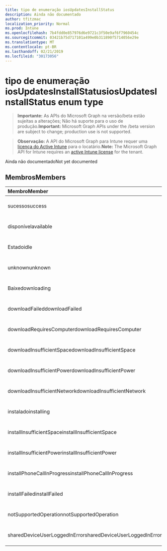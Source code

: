 ```yaml
---
title: tipo de enumeração iosUpdatesInstallStatus
description: Ainda não documentado
author: tfitzmac
localization_priority: Normal
ms.prod: Intune
ms.openlocfilehash: 7b4fdd0e857976d6e9721c3f50e9af6f7960454c
ms.sourcegitcommit: 03421b75d717101a499e0b311890f5714056e29e
ms.translationtype: MT
ms.contentlocale: pt-BR
ms.lasthandoff: 02/21/2019
ms.locfileid: "30173056"
---
```

# <a name="iosupdatesinstallstatus-enum-type"></a><span data-ttu-id="94343-103">tipo de enumeração iosUpdatesInstallStatus</span><span class="sxs-lookup"><span data-stu-id="94343-103">iosUpdatesInstallStatus enum type</span></span>

> <span data-ttu-id="94343-104">**Importante:** As APIs do Microsoft Graph na versão/beta estão sujeitas a alterações; Não há suporte para o uso de produção.</span><span class="sxs-lookup"><span data-stu-id="94343-104">**Important:** Microsoft Graph APIs under the /beta version are subject to change; production use is not supported.</span></span>

> <span data-ttu-id="94343-105">**Observação:** A API do Microsoft Graph para Intune requer uma [licença do Active Intune](https://go.microsoft.com/fwlink/?linkid=839381) para o locatário.</span><span class="sxs-lookup"><span data-stu-id="94343-105">**Note:** The Microsoft Graph API for Intune requires an [active Intune license](https://go.microsoft.com/fwlink/?linkid=839381) for the tenant.</span></span>

<span data-ttu-id="94343-106">Ainda não documentado</span><span class="sxs-lookup"><span data-stu-id="94343-106">Not yet documented</span></span>

## <a name="members"></a><span data-ttu-id="94343-107">Membros</span><span class="sxs-lookup"><span data-stu-id="94343-107">Members</span></span>
|<span data-ttu-id="94343-108">Membro</span><span class="sxs-lookup"><span data-stu-id="94343-108">Member</span></span>|<span data-ttu-id="94343-109">Valor</span><span class="sxs-lookup"><span data-stu-id="94343-109">Value</span></span>|<span data-ttu-id="94343-110">Descrição</span><span class="sxs-lookup"><span data-stu-id="94343-110">Description</span></span>|
|:---|:---|:---|
|<span data-ttu-id="94343-111">sucesso</span><span class="sxs-lookup"><span data-stu-id="94343-111">success</span></span>|<span data-ttu-id="94343-112">,0</span><span class="sxs-lookup"><span data-stu-id="94343-112">0</span></span>|<span data-ttu-id="94343-113">Ainda não documentado</span><span class="sxs-lookup"><span data-stu-id="94343-113">Not yet documented</span></span>|
|<span data-ttu-id="94343-114">disponível</span><span class="sxs-lookup"><span data-stu-id="94343-114">available</span></span>|<span data-ttu-id="94343-115">1</span><span class="sxs-lookup"><span data-stu-id="94343-115">1</span></span>|<span data-ttu-id="94343-116">Ainda não documentado</span><span class="sxs-lookup"><span data-stu-id="94343-116">Not yet documented</span></span>|
|<span data-ttu-id="94343-117">Estado</span><span class="sxs-lookup"><span data-stu-id="94343-117">idle</span></span>|<span data-ttu-id="94343-118">duas</span><span class="sxs-lookup"><span data-stu-id="94343-118">2</span></span>|<span data-ttu-id="94343-119">Ainda não documentado</span><span class="sxs-lookup"><span data-stu-id="94343-119">Not yet documented</span></span>|
|<span data-ttu-id="94343-120">unknown</span><span class="sxs-lookup"><span data-stu-id="94343-120">unknown</span></span>|<span data-ttu-id="94343-121">3D</span><span class="sxs-lookup"><span data-stu-id="94343-121">3</span></span>|<span data-ttu-id="94343-122">Ainda não documentado</span><span class="sxs-lookup"><span data-stu-id="94343-122">Not yet documented</span></span>|
|<span data-ttu-id="94343-123">Baixe</span><span class="sxs-lookup"><span data-stu-id="94343-123">downloading</span></span>|<span data-ttu-id="94343-124">-2016330712</span><span class="sxs-lookup"><span data-stu-id="94343-124">-2016330712</span></span>|<span data-ttu-id="94343-125">Ainda não documentado</span><span class="sxs-lookup"><span data-stu-id="94343-125">Not yet documented</span></span>|
|<span data-ttu-id="94343-126">downloadFailed</span><span class="sxs-lookup"><span data-stu-id="94343-126">downloadFailed</span></span>|<span data-ttu-id="94343-127">-2016330711</span><span class="sxs-lookup"><span data-stu-id="94343-127">-2016330711</span></span>|<span data-ttu-id="94343-128">Ainda não documentado</span><span class="sxs-lookup"><span data-stu-id="94343-128">Not yet documented</span></span>|
|<span data-ttu-id="94343-129">downloadRequiresComputer</span><span class="sxs-lookup"><span data-stu-id="94343-129">downloadRequiresComputer</span></span>|<span data-ttu-id="94343-130">-2016330710</span><span class="sxs-lookup"><span data-stu-id="94343-130">-2016330710</span></span>|<span data-ttu-id="94343-131">Ainda não documentado</span><span class="sxs-lookup"><span data-stu-id="94343-131">Not yet documented</span></span>|
|<span data-ttu-id="94343-132">downloadInsufficientSpace</span><span class="sxs-lookup"><span data-stu-id="94343-132">downloadInsufficientSpace</span></span>|<span data-ttu-id="94343-133">-2016330709</span><span class="sxs-lookup"><span data-stu-id="94343-133">-2016330709</span></span>|<span data-ttu-id="94343-134">Ainda não documentado</span><span class="sxs-lookup"><span data-stu-id="94343-134">Not yet documented</span></span>|
|<span data-ttu-id="94343-135">downloadInsufficientPower</span><span class="sxs-lookup"><span data-stu-id="94343-135">downloadInsufficientPower</span></span>|<span data-ttu-id="94343-136">-2016330708</span><span class="sxs-lookup"><span data-stu-id="94343-136">-2016330708</span></span>|<span data-ttu-id="94343-137">Ainda não documentado</span><span class="sxs-lookup"><span data-stu-id="94343-137">Not yet documented</span></span>|
|<span data-ttu-id="94343-138">downloadInsufficientNetwork</span><span class="sxs-lookup"><span data-stu-id="94343-138">downloadInsufficientNetwork</span></span>|<span data-ttu-id="94343-139">-2016330707</span><span class="sxs-lookup"><span data-stu-id="94343-139">-2016330707</span></span>|<span data-ttu-id="94343-140">Ainda não documentado</span><span class="sxs-lookup"><span data-stu-id="94343-140">Not yet documented</span></span>|
|<span data-ttu-id="94343-141">instalado</span><span class="sxs-lookup"><span data-stu-id="94343-141">installing</span></span>|<span data-ttu-id="94343-142">-2016330706</span><span class="sxs-lookup"><span data-stu-id="94343-142">-2016330706</span></span>|<span data-ttu-id="94343-143">Ainda não documentado</span><span class="sxs-lookup"><span data-stu-id="94343-143">Not yet documented</span></span>|
|<span data-ttu-id="94343-144">installInsufficientSpace</span><span class="sxs-lookup"><span data-stu-id="94343-144">installInsufficientSpace</span></span>|<span data-ttu-id="94343-145">-2016330705</span><span class="sxs-lookup"><span data-stu-id="94343-145">-2016330705</span></span>|<span data-ttu-id="94343-146">Ainda não documentado</span><span class="sxs-lookup"><span data-stu-id="94343-146">Not yet documented</span></span>|
|<span data-ttu-id="94343-147">installInsufficientPower</span><span class="sxs-lookup"><span data-stu-id="94343-147">installInsufficientPower</span></span>|<span data-ttu-id="94343-148">-2016330704</span><span class="sxs-lookup"><span data-stu-id="94343-148">-2016330704</span></span>|<span data-ttu-id="94343-149">Ainda não documentado</span><span class="sxs-lookup"><span data-stu-id="94343-149">Not yet documented</span></span>|
|<span data-ttu-id="94343-150">installPhoneCallInProgress</span><span class="sxs-lookup"><span data-stu-id="94343-150">installPhoneCallInProgress</span></span>|<span data-ttu-id="94343-151">-2016330703</span><span class="sxs-lookup"><span data-stu-id="94343-151">-2016330703</span></span>|<span data-ttu-id="94343-152">Ainda não documentado</span><span class="sxs-lookup"><span data-stu-id="94343-152">Not yet documented</span></span>|
|<span data-ttu-id="94343-153">installFailed</span><span class="sxs-lookup"><span data-stu-id="94343-153">installFailed</span></span>|<span data-ttu-id="94343-154">-2016330702</span><span class="sxs-lookup"><span data-stu-id="94343-154">-2016330702</span></span>|<span data-ttu-id="94343-155">Ainda não documentado</span><span class="sxs-lookup"><span data-stu-id="94343-155">Not yet documented</span></span>|
|<span data-ttu-id="94343-156">notSupportedOperation</span><span class="sxs-lookup"><span data-stu-id="94343-156">notSupportedOperation</span></span>|<span data-ttu-id="94343-157">-2016330701</span><span class="sxs-lookup"><span data-stu-id="94343-157">-2016330701</span></span>|<span data-ttu-id="94343-158">Ainda não documentado</span><span class="sxs-lookup"><span data-stu-id="94343-158">Not yet documented</span></span>|
|<span data-ttu-id="94343-159">sharedDeviceUserLoggedInError</span><span class="sxs-lookup"><span data-stu-id="94343-159">sharedDeviceUserLoggedInError</span></span>|<span data-ttu-id="94343-160">-2016330699</span><span class="sxs-lookup"><span data-stu-id="94343-160">-2016330699</span></span>|<span data-ttu-id="94343-161">Ainda não documentado</span><span class="sxs-lookup"><span data-stu-id="94343-161">Not yet documented</span></span>|




